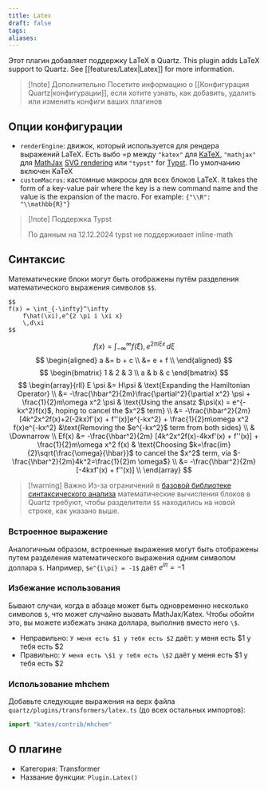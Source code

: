 ```yaml
---
title: Latex
draft: false
tags: 
aliases:
---
```

Этот плагин добавляет поддержку LaTeX в Quartz. This plugin adds LaTeX support to Quartz. See [[features/Latex|Latex]] for more information.
> [!note] Дополнительно
> Посетите информацию о [[Конфигурация Quartz|конфигурации]], если хотите узнать, как добавить, удалить или изменить конфиги ваших плагинов
## Опции конфигурации
- `renderEngine`: движок, который используется для рендера выражений LaTeX. Есть выбо =р между `"katex"` для [KaTeX](https://katex.org/), `"mathjax"` для [MathJax](https://www.mathjax.org/) [SVG rendering](https://docs.mathjax.org/en/latest/output/svg.html) или `"typst"` for [Typst](https://typst.app/). По умолчанию включен KaTeX
- `customMacros`: кастомные макросы для всех блоков LaTeX. It takes the form of a key-value pair where the key is a new command name and the value is the expansion of the macro. For example: `{"\\R": "\\mathbb{R}"}`

> [!note] Поддержка Typst
>
> По данным на 12.12.2024 typst не поддерживает inline-math

## Синтаксис
Математические блоки могут быть отображены путём разделения математического выражения символов `$$`.
```
$$
f(x) = \int_{-\infty}^\infty
    f\hat(\xi),e^{2 \pi i \xi x}
    \,d\xi
$$
```
$$
f(x) = \int_{-\infty}^\infty
    f\hat(\xi),e^{2 \pi i \xi x}
    \,d\xi
$$
$$
\begin{aligned}
a &= b + c \\ &= e + f \\
\end{aligned}
$$
$$
\begin{bmatrix}
1 & 2 & 3 \\
a & b & c
\end{bmatrix}
$$
$$
\begin{array}{rll}
E \psi &= H\psi & \text{Expanding the Hamiltonian Operator} \\
&= -\frac{\hbar^2}{2m}\frac{\partial^2}{\partial x^2} \psi + \frac{1}{2}m\omega x^2 \psi & \text{Using the ansatz $\psi(x) = e^{-kx^2}f(x)$, hoping to cancel the $x^2$ term} \\
&= -\frac{\hbar^2}{2m} [4k^2x^2f(x)+2(-2kx)f'(x) + f''(x)]e^{-kx^2} + \frac{1}{2}m\omega x^2 f(x)e^{-kx^2} &\text{Removing the $e^{-kx^2}$ term from both sides} \\
& \Downarrow \\
Ef(x) &= -\frac{\hbar^2}{2m} [4k^2x^2f(x)-4kxf'(x) + f''(x)] + \frac{1}{2}m\omega x^2 f(x) & \text{Choosing $k=\frac{im}{2}\sqrt{\frac{\omega}{\hbar}}$ to cancel the $x^2$ term, via $-\frac{\hbar^2}{2m}4k^2=\frac{1}{2}m \omega$} \\
&= -\frac{\hbar^2}{2m} [-4kxf'(x) + f''(x)] \\
\end{array}
$$

> [!warning] Важно
> Из-за ограничений в [базовой библиотеке синтаксического анализа](https://github.com/remarkjs/remark-math) математические вычисления блоков в Quartz требуют, чтобы разделители `$$` находились на новой строке, как указано выше.
### Встроенное выражение
Аналогичным образом, встроенные выражения могут быть отображены путем разделения математического выражения одним символом доллара `$`. Например, `$e^{i\pi} = -1$` даёт $e^{i\pi} = -1$
### Избежание использования
Бывают случаи, когда в абзаце может быть одновременно несколько символов `$`, что может случайно вызвать MathJax/Katex.  Чтобы обойти это, вы можете избежать знака доллара, выполнив вместо него `\$`.
- Неправильно: `У меня есть $1 у тебя есть $2` даёт: у меня есть $1 у тебя есть $2
- Правильно: `У меня есть \$1 у тебя есть \$2` даёт у меня есть \$1 у тебя есть \$2
### Использование mhchem
Добавьте следующие выражения на верх файла `quartz/plugins/transformers/latex.ts` (до всех остальных импортов):

```ts title="quartz/plugins/transformers/latex.ts"
import "katex/contrib/mhchem"
```
## О плагине
- Категория: Transformer
- Название функции: `Plugin.Latex()`